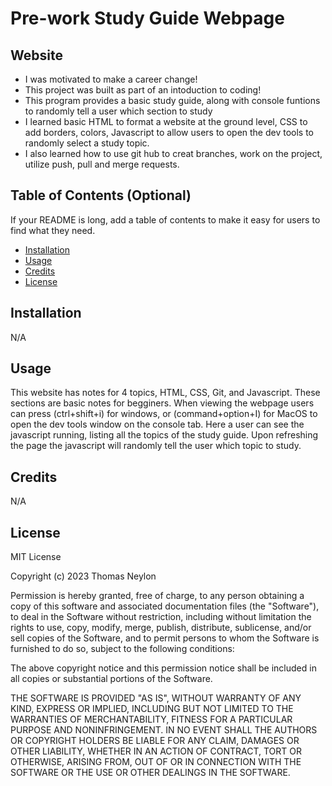 # Pre-work Study Guide Webpage

## Website


- I was motivated to make a career change!
- This project was built as part of an intoduction to coding!
- This program provides a basic study guide, along with console funtions to randomly tell a user which section to study
- I learned basic HTML to format a website at the ground level, CSS to add borders, colors, Javascript to allow users to open the dev tools to randomly select a study topic.
- I also learned how to use git hub to creat branches, work on the project, utilize push, pull and merge requests.

## Table of Contents (Optional)

If your README is long, add a table of contents to make it easy for users to find what they need.

- [Installation](#installation)
- [Usage](#usage)
- [Credits](#credits)
- [License](#license)

## Installation

N/A

## Usage

This website has notes for 4 topics, HTML, CSS, Git, and Javascript. These sections are basic notes for begginers. When viewing the webpage users can press (ctrl+shift+i) for windows, or (command+option+I) for MacOS to open the dev tools window on the console tab. Here a user can see the javascript running, listing all the topics of the study guide. Upon refreshing the page the javascript will randomly tell the user which topic to study.


## Credits

N/A

## License

MIT License

Copyright (c) 2023 Thomas Neylon

Permission is hereby granted, free of charge, to any person obtaining a copy
of this software and associated documentation files (the "Software"), to deal
in the Software without restriction, including without limitation the rights
to use, copy, modify, merge, publish, distribute, sublicense, and/or sell
copies of the Software, and to permit persons to whom the Software is
furnished to do so, subject to the following conditions:

The above copyright notice and this permission notice shall be included in all
copies or substantial portions of the Software.

THE SOFTWARE IS PROVIDED "AS IS", WITHOUT WARRANTY OF ANY KIND, EXPRESS OR
IMPLIED, INCLUDING BUT NOT LIMITED TO THE WARRANTIES OF MERCHANTABILITY,
FITNESS FOR A PARTICULAR PURPOSE AND NONINFRINGEMENT. IN NO EVENT SHALL THE
AUTHORS OR COPYRIGHT HOLDERS BE LIABLE FOR ANY CLAIM, DAMAGES OR OTHER
LIABILITY, WHETHER IN AN ACTION OF CONTRACT, TORT OR OTHERWISE, ARISING FROM,
OUT OF OR IN CONNECTION WITH THE SOFTWARE OR THE USE OR OTHER DEALINGS IN THE
SOFTWARE.


